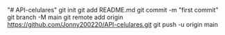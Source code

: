 "# API-celulares"  git init git add README.md git commit -m "first commit" git branch -M main git remote add origin https://github.com/Jonny200220/API-celulares.git git push -u origin main
